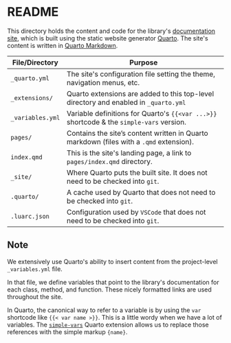 # README

This directory holds the content and code for the library's [documentation site][], which is built using the static website generator [Quarto][]. The site's content is written in [Quarto Markdown][].

| File/Directory   | Purpose                                                                                  |
| ---------------- | ---------------------------------------------------------------------------------------- |
| `_quarto.yml`    | The site's configuration file setting the theme, navigation menus, etc.                  |
| `_extensions/`   | Quarto extensions are added to this top-level directory and enabled in `_quarto.yml`     |
| `_variables.yml` | Variable definitions for Quarto's `{{<var ...>}}` shortcode & the `simple-vars` version. |
| `pages/`         | Contains the site’s content written in Quarto markdown (files with a `.qmd` extension).  |
| `index.qmd`      | This is the site's landing page, a link to `pages/index.qmd` directory.                  |
| `_site/`         | Where Quarto puts the built site. It does not need to be checked into `git`.             |
| `.quarto/`       | A cache used by Quarto that does not need to be checked into `git`.                      |
| `.luarc.json`    | Configuration used by `VSCode` that does not need to be checked into `git`.              |

## Note

We extensively use Quarto's ability to insert content from the project-level `_variables.yml` file.

In that file, we define variables that point to the library's documentation for each class, method, and function. These nicely formatted links are used throughout the site.

In Quarto, the canonical way to refer to a variable is by using the `var` shortcode like `{{< var name >}}`. This is a little wordy when we have a lot of variables. The [`simple-vars`][] Quarto extension allows us to replace those references with the simple markup `{name}`.

<!-- Reference links -->

[documentation site]: https://nessan.github.io/lulu
[Quarto]: https://quarto.org
[Quarto Markdown]: https://quarto.org/pages/authoring/markdown-basics.html
[`simple-vars`]: https://github.com/nessan/simple-vars
